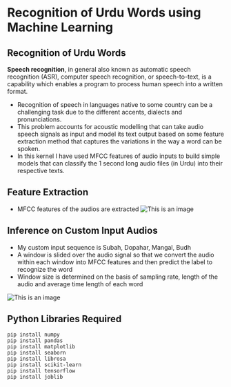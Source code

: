# Recognition of Urdu Words using Machine Learning

## Recognition of Urdu Words
**Speech recognition**, in general also known as automatic speech recognition (ASR), computer speech recognition, or speech-to-text, is a capability which enables a program to process human speech into a written format.

- Recognition of speech in languages native to some country can be a challenging task due to the different accents, dialects and pronunciations.
- This problem accounts for acoustic modelling that can take audio speech signals as input and model its text output based on some feature extraction method that captures the variations in the way a word can be spoken.
- In this kernel I have used MFCC features of audio inputs to build simple models that can classify the 1 second long audio files (in Urdu) into their respective texts.

## Feature Extraction
- MFCC features of the audios are extracted
![This is an image](https://miro.medium.com/max/1400/1*ObZV1Ay9CTH4YJPySIPpWA.png)

## Inference on Custom Input Audios
- My custom input sequence is Subah, Dopahar, Mangal, Budh
- A window is slided over the audio signal so that we convert the audio within each window into MFCC features and then predict the label to recognize the word
- Window size is determined on the basis of sampling rate, length of the audio and average time length of each word

![This is an image](https://global-uploads.webflow.com/5fac161927bf86485ba43fd0/6229d40f625c70840c12bcd7_BlogGif_2.gif)

## Python Libraries Required
```
pip install numpy
pip install pandas
pip install matplotlib
pip install seaborn
pip install librosa
pip install scikit-learn
pip install tensorflow
pip install joblib
```
